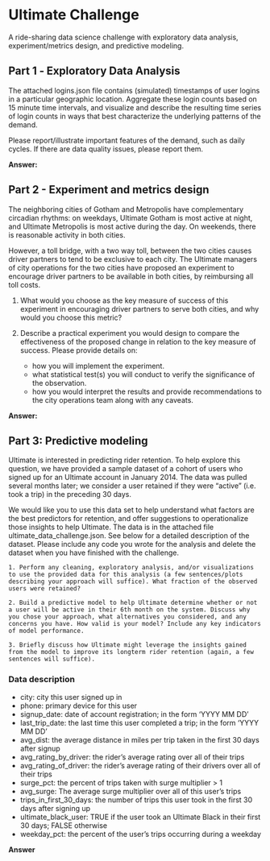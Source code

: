 # Ultimate Challenge

A ride-sharing data science challenge with exploratory data analysis, experiment/metrics design, and predictive modeling.

## Part 1 ‑ Exploratory Data Analysis

The attached logins.json file contains (simulated) timestamps of user logins in a particular geographic location.
Aggregate these login counts based on 15 minute time intervals, and visualize and describe the resulting time series of login counts in ways that best characterize the underlying patterns of the demand.

Please report/illustrate important features of the demand, such as daily cycles. If there are data quality issues, please report them.

**Answer:**


## Part 2 - Experiment and metrics design

The neighboring cities of Gotham and Metropolis have complementary circadian rhythms: on weekdays, Ultimate Gotham is most active at night, and Ultimate Metropolis is most active during the day. On weekends, there is reasonable activity in both cities.

However, a toll bridge, with a two way toll, between the two cities causes driver partners to tend to be exclusive to each city. The Ultimate managers of city operations for the two cities have proposed an experiment to encourage driver partners to be available in both cities, by reimbursing all toll costs.

1. What would you choose as the key measure of success of this experiment in encouraging driver partners to serve both cities, and why would you choose this metric?

2. Describe a practical experiment you would design to compare the effectiveness of the proposed change in relation to the key measure of success. Please provide details on:
    * how you will implement the experiment.
    * what statistical test(s) you will conduct to verify the significance of the observation.
    * how you would interpret the results and provide recommendations to the city operations team along with any caveats.
    
**Answer:**


## Part 3: Predictive modeling

Ultimate is interested in predicting rider retention. To help explore this question, we have provided a sample dataset of a cohort of users who signed up for an Ultimate account in January 2014. The data was pulled several months later; we consider a user retained if they were “active” (i.e. took a trip) in the preceding 30 days.

We would like you to use this data set to help understand what factors are the best predictors for retention, and offer suggestions to operationalize those insights to help Ultimate.
The data is in the attached file ultimate_data_challenge.json. See below for a detailed description of the dataset. Please include any code you wrote for the analysis and delete the dataset when you have finished with the challenge.

    1. Perform any cleaning, exploratory analysis, and/or visualizations to use the provided data for this analysis (a few sentences/plots describing your approach will suffice). What fraction of the observed users were retained?

    2. Build a predictive model to help Ultimate determine whether or not a user will be active in their 6th month on the system. Discuss why you chose your approach, what alternatives you considered, and any concerns you have. How valid is your model? Include any key indicators of model performance.

    3. Briefly discuss how Ultimate might leverage the insights gained from the model to improve its longterm rider retention (again, a few sentences will suffice).
    
### Data description

* city: city this user signed up in
* phone: primary device for this user
* signup_date: date of account registration; in the form ‘YYYY MM DD’
* last_trip_date: the last time this user completed a trip; in the form ‘YYYY MM DD’
* avg_dist: the average distance in miles per trip taken in the first 30 days after signup
* avg_rating_by_driver: the rider’s average rating over all of their trips
* avg_rating_of_driver: the rider’s average rating of their drivers over all of their trips
* surge_pct: the percent of trips taken with surge multiplier > 1
* avg_surge: The average surge multiplier over all of this user’s trips
* trips_in_first_30_days: the number of trips this user took in the first 30 days after signing up
* ultimate_black_user: TRUE if the user took an Ultimate Black in their first 30 days; FALSE otherwise
* weekday_pct: the percent of the user’s trips occurring during a weekday

**Answer**


